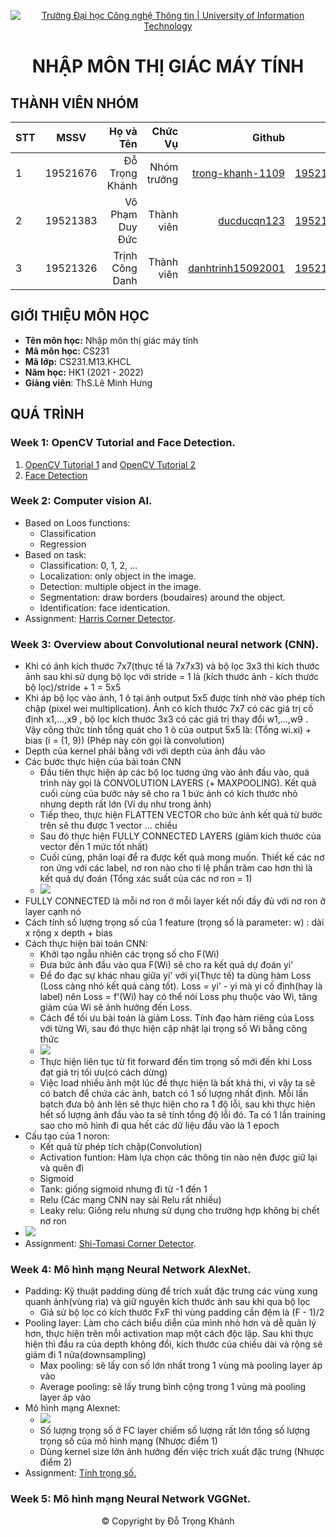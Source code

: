 <!-- Banner -->
<p align="center">
  <a href="https://www.uit.edu.vn/" title="Trường Đại học Công nghệ Thông tin" style="border: none;">
    <img src="https://i.imgur.com/WmMnSRt.png" alt="Trường Đại học Công nghệ Thông tin | University of Information Technology">
  </a>
</p>

<h1 align="center"><b>NHẬP MÔN THỊ GIÁC MÁY TÍNH</b></h>

## THÀNH VIÊN NHÓM
| STT    | MSSV          | Họ và Tên              |Chức Vụ    | Github                                                  | Email                   |
| ------ |:-------------:| ----------------------:|----------:|--------------------------------------------------------:|-------------------------:
| 1      | 19521676      | Đỗ Trọng Khánh         |Nhóm trưởng|[trong-khanh-1109](https://github.com/trong-khanh-1109)  |19521676@gm.uit.edu.vn   |
| 2      | 19521383      | Võ Phạm Duy Đức        |Thành viên |[ducducqn123](https://github.com/ducducqn123)            |19521383@gm.uit.edu.vn   |
| 3      | 19521326      | Trịnh Công Danh        |Thành viên |[danhtrinh15092001](https://github.com/danhtrinh15092001)|19521326@gm.uit.edu.vn   |

## GIỚI THIỆU MÔN HỌC
* **Tên môn học:** Nhập môn thị giác máy tính
* **Mã môn học:** CS231
* **Mã lớp:** CS231.M13.KHCL
* **Năm học:** HK1 (2021 - 2022)
* **Giảng viên**: ThS.Lê Minh Hưng

## QUÁ TRÌNH
### Week 1: OpenCV Tutorial and Face Detection.
   1. [OpenCV Tutorial 1](Week_1/opencv_tutorial_01.ipynb) and [OpenCV Tutorial 2](Week_1/opencv_tutorial_02.ipynb) 
   2. [Face Detection](Week_1/Face_detection.ipynb)

### Week 2: Computer vision AI.
  - Based on Loos functions:
    + Classification
    + Regression
  - Based on task:
    + Classification: 0, 1, 2, ...
    + Localization: only object in the image.
    + Detection: multiple object in the image.
    + Segmentation: draw borders (boudaires) around the object.
    + Identification: face identication.
  - Assignment: [Harris Corner Detector](Week_2/Harris_Corner_Detector.ipynb).

### Week 3: Overview about Convolutional neural network (CNN).
  - Khi có ảnh kích thước 7x7(thực tế là 7x7x3) và bộ lọc 3x3 thì kích thước ảnh sau khi sử dụng bộ lọc với stride = 1 là (kích thước ảnh - kích thước bộ lọc)/stride + 1 = 5x5
  - Khi áp bộ lọc vào ảnh, 1 ô tại ảnh output 5x5 được tính nhờ vào phép tích chập (pixel wei multiplication). Ảnh có kích thước 7x7 có các giá trị cố định x1,...,x9 , bộ lọc kích thước 3x3 có các giá trị thay đổi w1,...,w9 . Vậy công thức tính tổng quát cho 1 ô của output 5x5 là: (Tổng wi.xi) + bias (i = (1, 9)) (Phép này còn gọi là convolution)
  - Depth của kernel phải bằng với với depth của ảnh đầu vào
  - Các bước thực hiện của bài toán CNN
    + Đầu tiên thực hiện áp các bộ lọc tương ứng vào ảnh đầu vào, quá trình này gọi là CONVOLUTION LAYERS (+ MAXPOOLING). Kết quả cuối cùng của bước này sẽ cho ra 1 bức ảnh có kích thước nhỏ nhưng depth rất lớn (Ví dụ như trong ảnh)
    + Tiếp theo, thực hiện FLATTEN VECTOR cho bức ảnh kết quả từ bước trên sẽ thu được 1 vector ... chiều
    + Sau đó thực hiện FULLY CONNECTED LAYERS (giảm kích thước của vector đến 1 mức tốt nhất)
    + Cuối cùng, phân loại để ra được kết quả mong muốn. Thiết kế các nơ ron ứng với các label, nơ ron nào cho tỉ lệ phần trăm cao hơn thì là kết quả dự đoán (Tổng xác suất của các nơ ron = 1)
    + <img src = "https://github.com/trong-khanh-1109/CS231.M13.KHCL/blob/d34d1ecd8f8832baea45117cac04b036358715ce/Image/Quy_tr%C3%ACnh_th%E1%BB%B1c_hi%E1%BB%87n_CNN.png"> 
  - FULLY CONNECTED là mỗi nơ ron ở mỗi layer kết nối đầy đủ với nơ ron ở layer cạnh nó
  - Cách tính số lượng trọng số của 1 feature (trọng số là parameter: w) : dài x rộng x depth + bias
  - Cách thực hiện bài toán CNN:
    + Khởi tạo ngẫu nhiên các trọng số cho F(Wi)
    + Đưa bức ảnh đầu vào qua F(Wi) sẽ cho ra kết quả dự đoán yi'
    + Để đo đạc sự khác nhau giữa yi' với yi(Thực tế) ta dùng hàm Loss (Loss càng nhỏ kết quả càng tốt). Loss = yi' - yi mà yi cố định(hay là label) nên Loss = f'(Wi) hay có thể nói Loss phụ thuộc vào Wi, tăng giảm của Wi sẽ ảnh hưởng đến Loss.
    + Cách để tối ưu bài toán là giảm Loss. Tính đạo hàm riêng của Loss với từng Wi, sau đó thực hiện cập nhật lại trọng số Wi bằng công thức 
    + <img src = "https://github.com/trong-khanh-1109/CS231.M13.KHCL/blob/d34d1ecd8f8832baea45117cac04b036358715ce/Image/C%C3%B4ng_th%E1%BB%A9c_t%C3%ACm_tr%E1%BB%8Dng_s%E1%BB%91_m%E1%BB%9Bi.png">
    + Thực hiện liên tục từ fit forward đến tìm trọng số mới đến khi Loss đạt giá trị tối ưu(có cách dừng)
    + Việc load nhiều ảnh một lúc đề thực hiện là bất khả thi, vì vậy ta sẽ có batch để chứa các ảnh, batch có 1 số lượng nhất định. Mỗi lần batch đưa bộ ảnh lên sẽ thực hiện cho ra 1 độ lỗi, sau khi thực hiện hết số lượng ảnh đầu vào ta sẽ tính tổng độ lỗi đó. Ta có 1 lần training sao cho mô hình đi qua hết các dữ liệu đầu vào là 1 epoch
  - Cấu tạo của 1 noron:
    + Kết quả từ phép tích chập(Convolution)
    + Activation funtion: Hàm lựa chọn các thông tin nào nên được giữ lại và quên đi
	* Sigmoid
	* Tank: giống sigmoid nhưng đi từ -1 đến 1
	* Relu (Các mạng CNN nay sài Relu rất nhiều)
	* Leaky relu: Giống relu nhưng sử dụng cho trường hợp không bị chết nơ ron
  - <img src = "https://github.com/trong-khanh-1109/CS231.M13.KHCL/blob/d34d1ecd8f8832baea45117cac04b036358715ce/Image/C%E1%BA%A5u_t%E1%BA%A1o_noron.png">
  - Assignment: [Shi-Tomasi Corner Detector](Week_3/Shi_Tomasi_Corner_Detector.ipynb).

### Week 4: Mô hình mạng Neural Network AlexNet.
  - Padding: Kỹ thuật padding dùng để trích xuất đặc trưng các vùng xung quanh ảnh(vùng rìa) và giữ nguyên kích thước ảnh sau khi qua bộ lọc
    + Giả sử bộ lọc có kích thước FxF thì vùng padding cần đệm là (F - 1)/2
  - Pooling layer: Làm cho cách biểu diễn của mình nhỏ hơn và dễ quản lý hơn, thực hiện trên mỗi activation map một cách độc lập. Sau khi thực hiện thì đầu ra của depth không đổi, kích thước của chiều dài và rộng sẽ giảm đi 1 nửa(downsampling)
    + Max pooling: sẽ lấy con số lớn nhất trong 1 vùng mà pooling layer áp vào
    + Average pooling: sẽ lấy trung bình cộng trong 1 vùng mà pooling layer áp vào
  - Mô hình mạng Alexnet:
    + <img src = "https://github.com/trong-khanh-1109/CS231.M13.KHCL/blob/8c823df6487937e52dc3869f83529a5879fb7b9d/Image/Alexnet.png">
    + Số lượng trọng số ở FC layer chiếm số lượng rất lớn tổng số lượng trọng số của mô hình mạng (Nhược điểm 1)
    + Dùng kernel size lớn ảnh hưởng đến việc trích xuất đặc trưng (Nhược điểm 2)
  - Assignment: [Tính trọng số.](https://github.com/trong-khanh-1109/CS231.M13.KHCL/blob/e5e953956eff2c196f935a02b2f9f0cf5d2e7a79/Image/Ti%CC%81nh_tro%CC%A3ng_so%CC%82%CC%81.png)

### Week 5: Mô hình mạng Neural Network VGGNet.


<!-- Footer -->
<p align="center">© Copyright by Đỗ Trọng Khánh</p>
